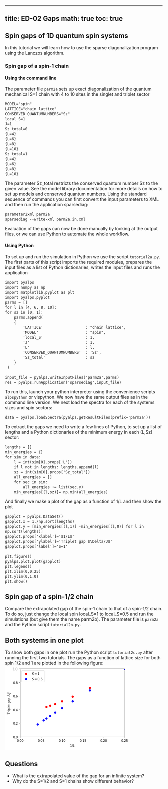
---
title: ED-02 Gaps
math: true
toc: true
---

## Spin gaps of 1D quantum spin systems

In this tutorial we will learn how to use the sparse diagonalization program using the Lanczos algorithm.

### Spin gap of a spin-1 chain

#### Using the command line
The parameter file `parm2a` sets up exact diagonalization of the quantum mechanical S=1 chain with 4 to 10 sites in the singlet and triplet sector

    MODEL="spin"
    LATTICE="chain lattice"
    CONSERVED_QUANTUMNUMBERS="Sz"
    local_S=1
    J=1
    Sz_total=0
    {L=4}
    {L=6}
    {L=8}
    {L=10}
    Sz_total=1
    {L=4}
    {L=6}
    {L=8}
    {L=10}
    
The parameter Sz_total restricts the conserved quantum number Sz to the given value. See the model library documentation for more details on how to set up models and conserved quantum numbers.
Using the standard sequence of commands you can first convert the input parameters to XML and then run the application sparsediag:

    parameter2xml parm2a
    sparsediag --write-xml parm2a.in.xml
    
Evaluation of the gaps can now be done manually by looking at the output files, or we can use Python to automate the whole workflow.

#### Using Python
To set up and run the simulation in Python we use the script `tutorial2a.py`. The first parts of this script imports the required modules, prepares the input files as a list of Python dictionaries, writes the input files and runs the application

    import pyalps
    import numpy as np
    import matplotlib.pyplot as plt
    import pyalps.pyplot
    parms = []
    for l in [4, 6, 8, 10]:
    for sz in [0, 1]:
        parms.append(
        { 
            'LATTICE'                   : "chain lattice", 
            'MODEL'                     : "spin",
            'local_S'                   : 1,
            'J'                         : 1,
            'L'                         : l,
            'CONSERVED_QUANTUMNUMBERS'  : 'Sz',
            'Sz_total'                  : sz
        }
     )
     
    input_file = pyalps.writeInputFiles('parm2a',parms)
    res = pyalps.runApplication('sparsediag',input_file)
    
To run this, launch your python interpreter using the convenience scripts `alpspython` or vispython. We now have the same output files as in the command line version.
We next load the spectra for each of the systems sizes and spin sectors:

    data = pyalps.loadSpectra(pyalps.getResultFiles(prefix='parm2a'))
    
To extract the gaps we need to write a few lines of Python, to set up a list of lengths and a Python dictionaries of the minimum energy in each (L,Sz) sector:

    lengths = []
    min_energies = {}
    for sim in data:
        l = int(sim[0].props['L'])
        if l not in lengths: lengths.append(l)
        sz = int(sim[0].props['Sz_total'])
        all_energies = []
        for sec in sim:
            all_energies += list(sec.y)
        min_energies[(l,sz)]= np.min(all_energies)
 
And finally we make a plot of the gap as a function of 1/L and then show the plot
    
    gapplot = pyalps.DataSet()
    gapplot.x = 1./np.sort(lengths)
    gapplot.y = [min_energies[(l,1)] -min_energies[(l,0)] for l in np.sort(lengths)]  
    gapplot.props['xlabel']='$1/L$'
    gapplot.props['ylabel']='Triplet gap $\Delta/J$'
    gapplot.props['label']='S=1'

    plt.figure()
    pyalps.plot.plot(gapplot)
    plt.legend()
    plt.xlim(0,0.25)
    plt.ylim(0,1.0)
    plt.show()

## Spin gap of a spin-1/2 chain

Compare the extrapolated gap of the spin-1 chain to that of a spin-1/2 chain. To do so, just change the local spin local_S=1 to local_S=0.5 and run the simulations (but give them the name parm2b). The parameter file is `parm2a` and the Python script `tutorial2b.py`.

## Both systems in one plot                                                     

To show both gaps in one plot run the Python script `tutorial2c.py` after running the first two tutorials.
The gaps as a function of lattice size for both spin 1/2 and 1 are plotted in the following figure:
![](spingaps.png)

## Questions

- What is the extrapolated value of the gap for an infinite system?
- Why do the S=1/2 and S=1 chains show different behavior?

